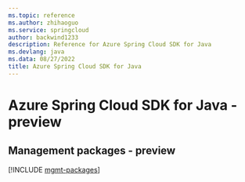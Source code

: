 ```yaml
---
ms.topic: reference
ms.author: zhihaoguo
ms.service: springcloud
author: backwind1233
description: Reference for Azure Spring Cloud SDK for Java
ms.devlang: java
ms.data: 08/27/2022
title: Azure Spring Cloud SDK for Java
---
```

# Azure Spring Cloud SDK for Java - preview

## Management packages - preview
[!INCLUDE [mgmt-packages](spring-cloud-mgmt-index.md)]